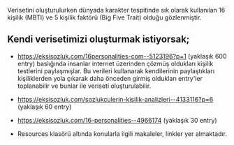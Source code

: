Verisetini oluşturulurken dünyada karakter tespitinde sık olarak kullanılan 16 kişilik (MBTI) ve 5 kişilik faktörü (Big Five Trait)
olduğu gözlenmiştir. 

## Kendi verisetimizi oluşturmak istiyorsak;
- https://eksisozluk.com/16personalities-com--5123196?p=1 (yaklaşık 600 entry) baslığında insanlar internet üzerinden çözmüş oldukları kişilik testlerini paylaşmışlar. 
Bu verileri kullanarak kendilerinin paylaştıkları kişiliklerden yola çıkarak daha önceden girmiş oldukları entry'ler toplanabilir ve bunlar ile veriseti oluşturulabilir.

- https://eksisozluk.com/sozlukculerin-kisilik-analizleri--4133116?p=6  (yaklaşık 60 entry)

- https://eksisozluk.com/16-personalities--4966174  (yaklaşık 30 entry)


- Resources klasörü altında konularla ilgili makaleler, linkler yer almaktadır.